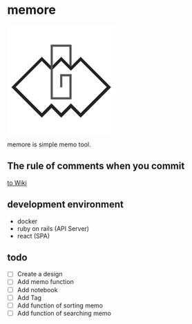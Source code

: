 # memore

<img src="docs/assets/images/memore.png" alt="memore logo" width="250" height="250">

memore is simple memo tool.

## The rule of comments when you commit

[to Wiki](https://github.com/nabeliwo/memore/wiki/The-rule-of-comments-when-you-commit)

## development environment

- docker
- ruby on rails (API Server)
- react (SPA)

## todo

- [ ] Create a design
- [ ] Add memo function
- [ ] Add notebook
- [ ] Add Tag
- [ ] Add function of sorting memo
- [ ] Add function of searching memo
